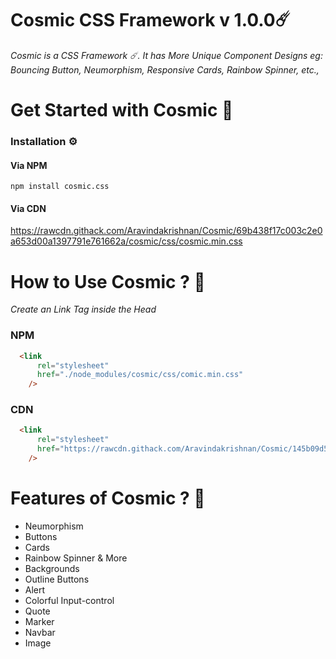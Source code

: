 # Cosmic CSS Framework v 1.0.0☄️

*Cosmic is a CSS Framework ☄️. It has More Unique Component Designs eg: Bouncing Button, Neumorphism, Responsive Cards, Rainbow Spinner, etc.,*

# Get Started with Cosmic 🐣

  ### Installation ⚙️
 
   #### Via NPM
      
 ``` npm
npm install cosmic.css
```
  #### Via CDN

https://rawcdn.githack.com/Aravindakrishnan/Cosmic/69b438f17c003c2e0a653d00a1397791e761662a/cosmic/css/cosmic.min.css
 
# How to Use Cosmic ? 🤔

*Create an Link Tag inside the Head*

### NPM

```html
  <link
      rel="stylesheet"
      href="./node_modules/cosmic/css/comic.min.css"
    />
```

### CDN
```html
  <link
      rel="stylesheet"
      href="https://rawcdn.githack.com/Aravindakrishnan/Cosmic/145b09d58887d65f59bbac2eaabcac8aa48a4308/cosmic.min.css"
    />

```

# Features of Cosmic ? 🌈

- Neumorphism
- Buttons
- Cards
- Rainbow Spinner & More
- Backgrounds
- Outline Buttons 
- Alert
- Colorful Input-control
- Quote 
- Marker
- Navbar
- Image


